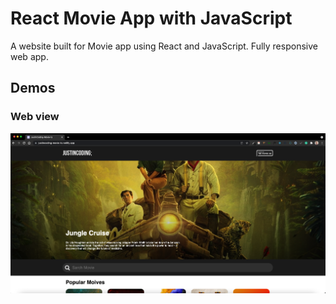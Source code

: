 # React Movie App with JavaScript

A website built for Movie app using React and JavaScript. Fully responsive web app.

## Demos

### Web view

![Web-full](./src/images/demos/web-full.png)
